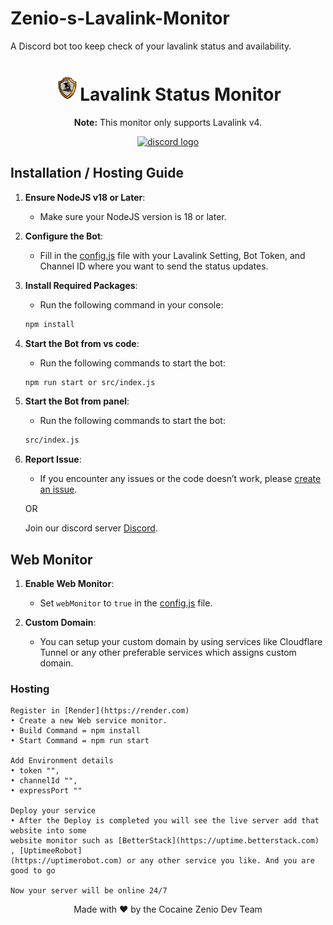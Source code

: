# Zenio-s-Lavalink-Monitor
A Discord bot too keep check of your lavalink status and availability.
<h1 align="center"><img src="Images/logo.png" alt="DaPirates Logo" width="40">Lavalink Status Monitor</h1>

<p align="center"><strong>Note:</strong> This monitor only supports Lavalink v4.</p>

<div align="center">
  <a href="https://discord.gg/32sW7XPMpJ" target="_blank">
    <img src="https://img.shields.io/static/v1?message=Discord&logo=discord&label=&color=7289DA&logoColor=white&labelColor=&style=for-the-badge" height="35" alt="discord logo"  />
  </a>
</div>

## Installation / Hosting Guide

1. **Ensure NodeJS v18 or Later**:
    - Make sure your NodeJS version is 18 or later.

2. **Configure the Bot**:
    - Fill in the [config.js](https://github.com/cosmiczee05-code/Zenio-s-Lavalink-Monitor/blob/main/src/config.js) file with your Lavalink Setting, Bot Token, and Channel ID where you want to send the status updates.

3. **Install Required Packages**:
    - Run the following command in your console:
    ```sh
    npm install
    ```

4. **Start the Bot from vs code**:
    - Run the following commands to start the bot:
    ```sh
    npm run start or src/index.js
    ```
5. **Start the Bot from panel**:
    - Run the following commands to start the bot:
    ```sh
    src/index.js
    ```
6. **Report Issue**:
    - If you encounter any issues or the code doesn’t work, please [create an issue](https://github.com/cosmiczee05-code/Zenio-s-Lavalink-Monitor/issues).
    
    OR

    Join our discord server [Discord](https://discord.gg/32sW7XPMpJ).

## Web Monitor

1. **Enable Web Monitor**:
    - Set `webMonitor` to `true` in the [config.js](https://github.com/cosmiczee05-code/Zenio-s-Lavalink-Monitor/blob/main/src/config.js) file.

2. **Custom Domain**:
    - You can setup your custom domain by using services like Cloudflare Tunnel or any other preferable services which assigns custom domain.

### Hosting 
    Register in [Render](https://render.com) 
    • Create a new Web service monitor.
    • Build Command = npm install
    • Start Command = npm run start

    Add Environment details 
    • token "",
    • channelId "",
    • expressPort ""

    Deploy your service
    • After the Deploy is completed you will see the live server add that website into some 
    website monitor such as [BetterStack](https://uptime.betterstack.com) , [UptimeeRobot]
    (https://uptimerobot.com) or any other service you like. And you are good to go

    Now your server will be online 24/7 


<div align="center">
  Made with ❤️ by the Cocaine Zenio Dev Team
</div>
